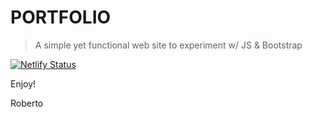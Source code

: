 # PORTFOLIO

> A simple yet functional web site to experiment w/ JS & Bootstrap 

[![Netlify Status](https://api.netlify.com/api/v1/badges/7fec94af-1d09-46bc-b783-f72bd711e5e2/deploy-status)](https://app.netlify.com/sites/robertocastelli/deploys)

Enjoy!

Roberto
